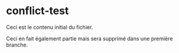 # conflict-test

Ceci est le contenu initial du fichier.

Ceci en fait également partie mais sera supprimé dans une première branche.
